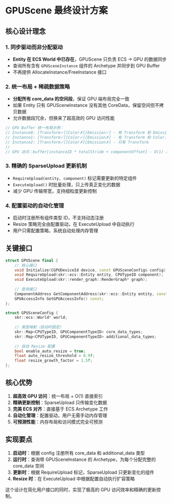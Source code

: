 # GPUScene 最终设计方案

## 核心设计理念

### 1. 同步驱动而非分配驱动
- **Entity 在 ECS World 中已存在**，GPUScene 只负责 ECS → GPU 的数据同步
- 查询所有含有 `GPUSceneInstance` 组件的 Archetype 并同步到 GPU Buffer
- 不再提供 AllocateInstance/FreeInstance 接口

### 2. 统一布局 + 稀疏数据策略
- **分配所有 core_data 的空间段**，保证 GPU 端布局完全一致
- 如果 Entity 只有 GPUSceneInstance 没有其他 CoreData，保留空间但不拷贝数据
- 允许数据段冗余，但换来了超高效的 GPU 访问性能

```cpp
// GPU Buffer 统一布局示例：
// Instance0: [Transform✓][Color✗][Emission✓] - 有 Transform 和 Emission，Color 空缺
// Instance1: [Transform✓][Color✓][Emission✗] - 有 Transform 和 Color，Emission 空缺
// Instance2: [Transform✓][Color✗][Emission✗] - 只有 Transform
//
// GPU 访问：buffer[instanceID * totalStride + componentOffset] - O(1) 直接访问
```

### 3. 精确的 SparseUpload 更新机制
- `RequireUpload(entity, component)` 标记需要更新的特定组件
- `ExecuteUpload()` 时批量处理，只上传真正变化的数据
- 减少 GPU 传输带宽，支持细粒度更新控制

### 4. 配置驱动的自动化管理
- 启动时注册所有组件类型 ID，不支持动态注册
- Resize 策略完全由配置驱动，在 ExecuteUpload 中自动执行
- 用户只需配置策略，系统自动处理内存管理

## 关键接口

```cpp
struct GPUScene final {
    // 核心接口
    void Initialize(CGPUDeviceId device, const GPUSceneConfig& config);
    void RequireUpload(skr::ecs::Entity entity, CPUTypeID component);
    void ExecuteUpload(skr::render_graph::RenderGraph* graph);
    
    // 查询接口
    ComponentAddress GetComponentAddress(skr::ecs::Entity entity, const CPUTypeID& component_type) const;
    GPUAccessInfo GetGPUAccessInfo() const;
};

struct GPUSceneConfig {
    skr::ecs::World* world;
    
    // 类型映射（启动时固定）
    skr::Map<CPUTypeID, GPUComponentTypeID> core_data_types;
    skr::Map<CPUTypeID, GPUComponentTypeID> additional_data_types;
    
    // 自动 Resize 配置
    bool enable_auto_resize = true;
    float auto_resize_threshold = 0.9f;
    float resize_growth_factor = 1.5f;
};
```

## 核心优势

1. **超高效 GPU 访问**：统一布局 + O(1) 直接索引
2. **精确更新控制**：SparseUpload 只传输变化数据
3. **完美 ECS 对齐**：直接基于 ECS Archetype 工作
4. **自动化管理**：配置驱动，用户无需手动内存管理
5. **可预测性能**：内存布局和访问模式完全可预测

## 实现要点

1. **启动时**：根据 config 注册所有 core_data 和 additional_data 类型
2. **运行时**：查询带 GPUSceneInstance 的 Archetype，为每个分配完整的 core_data 空间
3. **更新时**：根据 RequireUpload 标记，SparseUpload 只更新变化的组件
4. **Resize 时**：在 ExecuteUpload 中根据配置自动执行扩容策略

这个设计在简化用户接口的同时，实现了极高的 GPU 访问效率和精确的更新控制。